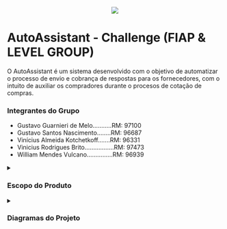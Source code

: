 <p align="center">
  <image src="https://github.com/vinnybrito/AutoAssistant/assets/111714040/6035e404-bdc3-4760-8853-b4d406c0b165"></image>

</p>


# AutoAssistant - Challenge (FIAP & LEVEL GROUP)

O AutoAssistant é um sistema desenvolvido com o objetivo de automatizar o processo de envio e cobrança de respostas para os fornecedores,
com o intuito de auxiliar os compradores durante o procesos de cotação de compras.

### Integrantes do Grupo
- Gustavo Guarnieri de Melo...........RM: 97100
- Gustavo Santos Nascimento........RM: 96687
- Vinícius Almeida Kotchetkoff.......RM: 96331
- Vinicius Rodrigues Brito.................RM: 97473
- William Mendes Vulcano...............RM: 96939


<details>
  <summary>
    <h3>Escopo do Produto</h3>
  </summary>
  
  <details>
    <summary>
      <h4>Justificativa</h4>
    </summary>
    <p>
          Encontrar um bom fornecedor e escolher os produtos e serviços certos no 
      mercado pode ser um verdadeiro desafio para quem faz compras em nome de 
      uma empresa. A tarefa exige cuidado e atenção, especialmente quando se trata 
      de compras de alto valor ou itens com necessidades específicas.
          O mercado grande e vasto, com inúmeras opções disponíveis, possuí uma
      gama de escolhas que pode tornar a decisão um pouco mais difícil. Além disso, os 
      preços variam significativamente entre os fornecedores, o que torna a busca pela 
      melhor oferta um desafio em si. É importante equilibrar qualidade e custo, o que 
      nem sempre é simples, especialmente quando a qualidade do que está sendo 
      comprado é incerta.
          Se a empresa precisa de produtos ou serviços altamente específicos, 
      encontrar um fornecedor que atenda a essas necessidades pode ser uma tarefa 
      adicional. Por fim, a reputação dos fornecedores é uma preocupação constante, 
      pois é vital garantir que entreguem o que prometem.
    <p/>
  </details>
  
</details>

<details>
  <summary>
    <h3>Diagramas do Projeto</h3>
  </summary>
    <h1>Diagrama de Entidade Relacionamento</h1>
      <p align="center">
        <image src="https://github.com/vinnybrito/AutoAssistant/assets/111714040/a2234be9-dde0-4fa9-9eb6-c8367a618d68"></image>
      </p>

  <h1>Diagrama de Classes</h1>
</details>
